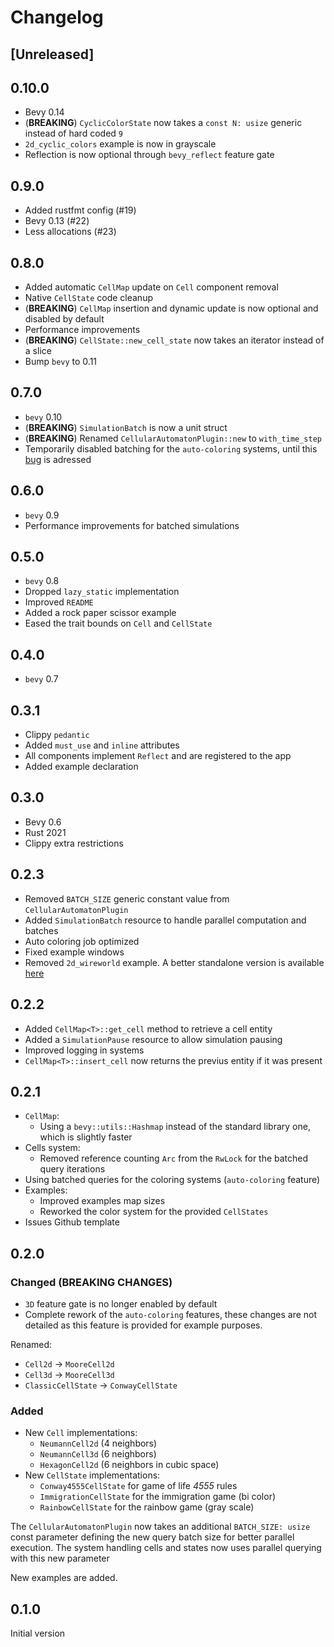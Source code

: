 # Changelog

## [Unreleased]

## 0.10.0

* Bevy 0.14
* (**BREAKING**) `CyclicColorState` now takes a `const N: usize` generic instead
of hard coded `9`
* `2d_cyclic_colors` example is now in grayscale
* Reflection is now optional through `bevy_reflect` feature gate

## 0.9.0

* Added rustfmt config (#19)
* Bevy 0.13 (#22)
* Less allocations (#23)

## 0.8.0

* Added automatic `CellMap` update on `Cell` component removal
* Native `CellState` code cleanup
* (**BREAKING**) `CellMap` insertion and dynamic update is now optional and disabled
by default
* Performance improvements
* (**BREAKING**) `CellState::new_cell_state` now takes an iterator instead of a slice
* Bump `bevy` to 0.11

## 0.7.0

* `bevy` 0.10
* (**BREAKING**) `SimulationBatch` is now a unit struct
* (**BREAKING**) Renamed `CellularAutomatonPlugin::new` to `with_time_step`
* Temporarily disabled batching for the `auto-coloring` systems, until this
[bug](https://github.com/bevyengine/bevy/pull/8029) is adressed

## 0.6.0

* `bevy` 0.9
* Performance improvements for batched simulations

## 0.5.0

* `bevy` 0.8
* Dropped `lazy_static` implementation
* Improved `README`
* Added a rock paper scissor example
* Eased the trait bounds on `Cell` and `CellState`

## 0.4.0

* `bevy` 0.7

## 0.3.1

* Clippy `pedantic`
* Added `must_use` and `inline` attributes
* All components implement `Reflect` and are registered to the app
* Added example declaration

## 0.3.0

* Bevy 0.6
* Rust 2021
* Clippy extra restrictions

## 0.2.3

* Removed `BATCH_SIZE` generic constant value from `CellularAutomatonPlugin`
* Added `SimulationBatch` resource to handle parallel computation and batches
* Auto coloring job optimized
* Fixed example windows
* Removed `2d_wireworld` example. A better standalone version is available [here](https://github.com/ManevilleF/wireworld-rs)

## 0.2.2

* Added `CellMap<T>::get_cell` method to retrieve a cell entity
* Added a `SimulationPause` resource to allow simulation pausing
* Improved logging in systems
* `CellMap<T>::insert_cell` now returns the previus entity if it was present

## 0.2.1

* `CellMap`:
  * Using a `bevy::utils::Hashmap` instead of the standard library one, which
  is slightly faster
* Cells system:
  * Removed reference counting `Arc` from the `RwLock` for the batched query iterations
* Using batched queries for the coloring systems (`auto-coloring` feature)
* Examples:
  * Improved examples map sizes
  * Reworked the color system for the provided `CellStates`
* Issues Github template

## 0.2.0

### Changed (**BREAKING CHANGES**)

* `3D` feature gate is no longer enabled by default
* Complete rework of the `auto-coloring` features, these changes are not detailed
as this feature is provided for example purposes.

Renamed:

* `Cell2d` -> `MooreCell2d`
* `Cell3d` -> `MooreCell3d`
* `ClassicCellState` -> `ConwayCellState`

### Added

* New `Cell` implementations:
  * `NeumannCell2d` (4 neighbors)
  * `NeumannCell3d` (6 neighbors)
  * `HexagonCell2d` (6 neighbors in cubic space)
* New `CellState` implementations:
  * `Conway4555CellState` for game of life *4555* rules
  * `ImmigrationCellState` for the immigration game (bi color)
  * `RainbowCellState` for the rainbow game (gray scale)

The `CellularAutomatonPlugin` now takes an additional `BATCH_SIZE: usize` const
parameter defining the new query batch size for better parallel execution.
The system handling cells and states now uses parallel querying with this new parameter

New examples are added.

## 0.1.0

Initial version
